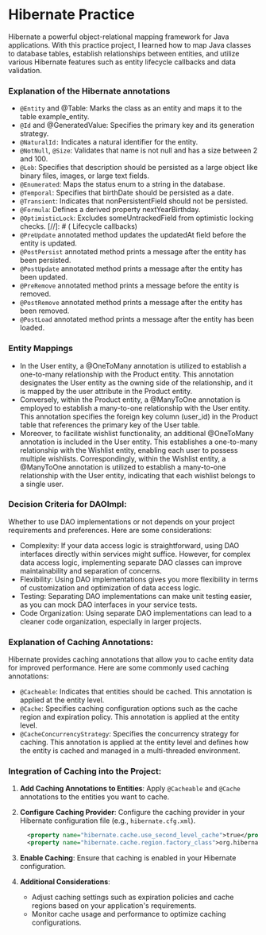 # Hibernate Practice
Hibernate a powerful object-relational mapping framework for Java applications. 
With this practice project, I learned how to map Java classes to database tables, establish relationships between entities, and utilize various Hibernate features such as entity lifecycle callbacks and data validation.

### Explanation of the Hibernate annotations
- `@Entity` and @Table: Marks the class as an entity and maps it to the table example_entity.
- `@Id` and @GeneratedValue: Specifies the primary key and its generation strategy.
- `@NaturalId:` Indicates a natural identifier for the entity.
- `@NotNull`, `@Size`: Validates that name is not null and has a size between 2 and 100.
- `@Lob`: Specifies that description should be persisted as a large object like binary files, images, or large text fields.
- `@Enumerated`: Maps the status enum to a string in the database.
- `@Temporal`: Specifies that birthDate should be persisted as a date.
- `@Transient`: Indicates that nonPersistentField should not be persisted.
- `@Formula`: Defines a derived property nextYearBirthday.
- `@OptimisticLock`: Excludes someUntrackedField from optimistic locking checks.
[//]: # ( Lifecycle callbacks)
- `@PreUpdate` annotated method updates the updatedAt field before the entity is updated.
- `@PostPersist` annotated method prints a message after the entity has been persisted.
- `@PostUpdate` annotated method prints a message after the entity has been updated.
- `@PreRemove` annotated method prints a message before the entity is removed.
- `@PostRemove` annotated method prints a message after the entity has been removed.
- `@PostLoad` annotated method prints a message after the entity has been loaded.

### Entity Mappings
- In the User entity, a @OneToMany annotation is utilized to establish a one-to-many relationship with the Product entity. This annotation designates the User entity as the owning side of the relationship, and it is mapped by the user attribute in the Product entity.
- Conversely, within the Product entity, a @ManyToOne annotation is employed to establish a many-to-one relationship with the User entity. This annotation specifies the foreign key column (user_id) in the Product table that references the primary key of the User table.
- Moreover, to facilitate wishlist functionality, an additional @OneToMany annotation is included in the User entity. This establishes a one-to-many relationship with the Wishlist entity, enabling each user to possess multiple wishlists. Correspondingly, within the Wishlist entity, a @ManyToOne annotation is utilized to establish a many-to-one relationship with the User entity, indicating that each wishlist belongs to a single user.

### Decision Criteria for DAOImpl:

Whether to use DAO implementations or not depends on your project requirements and preferences. Here are some considerations:
- Complexity: If your data access logic is straightforward, using DAO interfaces directly within services might suffice. However, for complex data access logic, implementing separate DAO classes can improve maintainability and separation of concerns.
- Flexibility: Using DAO implementations gives you more flexibility in terms of customization and optimization of data access logic.
- Testing: Separating DAO implementations can make unit testing easier, as you can mock DAO interfaces in your service tests.
- Code Organization: Using separate DAO implementations can lead to a cleaner code organization, especially in larger projects.

### Explanation of Caching Annotations:

Hibernate provides caching annotations that allow you to cache entity data for improved performance. Here are some commonly used caching annotations:

- `@Cacheable`: Indicates that entities should be cached. This annotation is applied at the entity level.
- `@Cache`: Specifies caching configuration options such as the cache region and expiration policy. This annotation is applied at the entity level.
- `@CacheConcurrencyStrategy`: Specifies the concurrency strategy for caching. This annotation is applied at the entity level and defines how the entity is cached and managed in a multi-threaded environment.

### Integration of Caching into the Project:

1. **Add Caching Annotations to Entities**:
   Apply `@Cacheable` and `@Cache` annotations to the entities you want to cache.

2. **Configure Caching Provider**:
   Configure the caching provider in your Hibernate configuration file (e.g., `hibernate.cfg.xml`).

    ```xml
      <property name="hibernate.cache.use_second_level_cache">true</property>
      <property name="hibernate.cache.region.factory_class">org.hibernate.cache.ehcache.EhCacheRegionFactory</property>
    ```

3. **Enable Caching**:
   Ensure that caching is enabled in your Hibernate configuration.

4. **Additional Considerations**:
    - Adjust caching settings such as expiration policies and cache regions based on your application's requirements.
    - Monitor cache usage and performance to optimize caching configurations.
